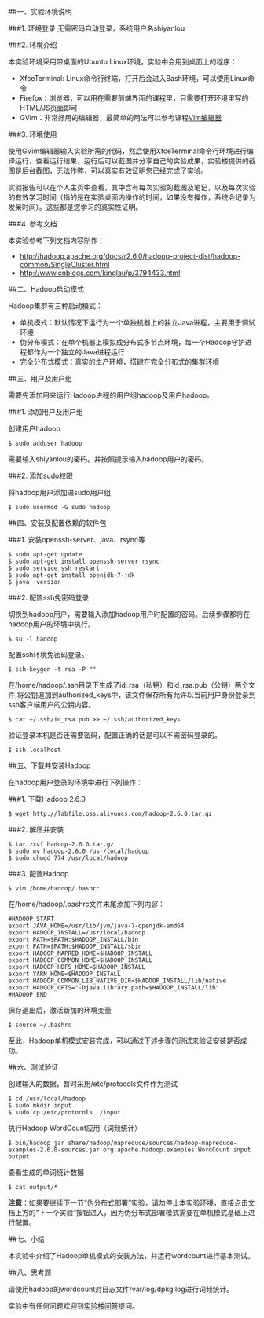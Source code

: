 ##一、实验环境说明

###1. 环境登录
无需密码自动登录，系统用户名shiyanlou

###2. 环境介绍

本实验环境采用带桌面的Ubuntu Linux环境，实验中会用到桌面上的程序：

+ XfceTerminal: Linux命令行终端，打开后会进入Bash环境，可以使用Linux命令
+ Firefox：浏览器，可以用在需要前端界面的课程里，只需要打开环境里写的HTML/JS页面即可
+ GVim：非常好用的编辑器，最简单的用法可以参考课程[Vim编辑器](http://www.shiyanlou.com/courses/2)

###3. 环境使用

使用GVim编辑器输入实验所需的代码，然后使用XfceTerminal命令行环境进行编译运行，查看运行结果，运行后可以截图并分享自己的实验成果，实验楼提供的截图是后台截图，无法作弊，可以真实有效证明您已经完成了实验。

实验报告可以在个人主页中查看，其中含有每次实验的截图及笔记，以及每次实验的有效学习时间（指的是在实验桌面内操作的时间，如果没有操作，系统会记录为发呆时间）。这些都是您学习的真实性证明。

###4. 参考文档

本实验参考下列文档内容制作：

+ http://hadoop.apache.org/docs/r2.6.0/hadoop-project-dist/hadoop-common/SingleCluster.html
+ http://www.cnblogs.com/kinglau/p/3794433.html


##二、Hadoop启动模式

Hadoop集群有三种启动模式：

+ 单机模式：默认情况下运行为一个单独机器上的独立Java进程，主要用于调试环境
+ 伪分布模式：在单个机器上模拟成分布式多节点环境，每一个Hadoop守护进程都作为一个独立的Java进程运行
+ 完全分布式模式：真实的生产环境，搭建在完全分布式的集群环境

##三、用户及用户组

需要先添加用来运行Hadoop进程的用户组hadoop及用户hadoop。

###1. 添加用户及用户组

创建用户hadoop

```
$ sudo adduser hadoop
```
需要输入shiyanlou的密码。并按照提示输入hadoop用户的密码。

###2. 添加sudo权限

将hadoop用户添加进sudo用户组

```
$ sudo usermod -G sudo hadoop
```

##四、安装及配置依赖的软件包


###1. 安装openssh-server、java、rsync等

```
$ sudo apt-get update
$ sudo apt-get install openssh-server rsync
$ sudo service ssh restart
$ sudo apt-get install openjdk-7-jdk
$ java -version
```

###2. 配置ssh免密码登录

切换到hadoop用户，需要输入添加hadoop用户时配置的密码。后续步骤都将在hadoop用户的环境中执行。

```
$ su -l hadoop
```

配置ssh环境免密码登录。

```
$ ssh-keygen -t rsa -P ""
```

在/home/hadoop/.ssh目录下生成了id_rsa（私钥）和id_rsa.pub（公钥）两个文件,将公钥追加到authorized_keys中，该文件保存所有允许以当前用户身份登录到ssh客户端用户的公钥内容。

```
$ cat ~/.ssh/id_rsa.pub >> ~/.ssh/authorized_keys
```

验证登录本机是否还需要密码，配置正确的话是可以不需密码登录的。
```
$ ssh localhost
```

##五、下载并安装Hadoop

在hadoop用户登录的环境中进行下列操作：

###1. 下载Hadoop 2.6.0

```
$ wget http://labfile.oss.aliyuncs.com/hadoop-2.6.0.tar.gz
```

###2. 解压并安装

```
$ tar zxvf hadoop-2.6.0.tar.gz
$ sudo mv hadoop-2.6.0 /usr/local/hadoop
$ sudo chmod 774 /usr/local/hadoop
```

###3. 配置Hadoop
```
$ vim /home/hadoop/.bashrc
```

在/home/hadoop/.bashrc文件末尾添加下列内容：

```
#HADOOP START
export JAVA_HOME=/usr/lib/jvm/java-7-openjdk-amd64
export HADOOP_INSTALL=/usr/local/hadoop
export PATH=$PATH:$HADOOP_INSTALL/bin
export PATH=$PATH:$HADOOP_INSTALL/sbin
export HADOOP_MAPRED_HOME=$HADOOP_INSTALL
export HADOOP_COMMON_HOME=$HADOOP_INSTALL
export HADOOP_HDFS_HOME=$HADOOP_INSTALL
export YARN_HOME=$HADOOP_INSTALL
export HADOOP_COMMON_LIB_NATIVE_DIR=$HADOOP_INSTALL/lib/native
export HADOOP_OPTS="-Djava.library.path=$HADOOP_INSTALL/lib"
#HADOOP END
```

保存退出后，激活新加的环境变量
```
$ source ~/.bashrc
```

至此，Hadoop单机模式安装完成，可以通过下述步骤的测试来验证安装是否成功。

##六、测试验证

创建输入的数据，暂时采用/etc/protocols文件作为测试

```
$ cd /usr/local/hadoop
$ sudo mkdir input
$ sudo cp /etc/protocols ./input
```

执行Hadoop WordCount应用（词频统计）

```
$ bin/hadoop jar share/hadoop/mapreduce/sources/hadoop-mapreduce-examples-2.6.0-sources.jar org.apache.hadoop.examples.WordCount input output
```

查看生成的单词统计数据

```
$ cat output/*
```

**注意**：如果要继续下一节“伪分布式部署”实验，请勿停止本实验环境，直接点击文档上方的“下一个实验”按钮进入，因为伪分布式部署模式需要在单机模式基础上进行配置。



##七、小结

本实验中介绍了Hadoop单机模式的安装方法，并运行wordcount进行基本测试。

##八、思考题

请使用hadoop的wordcount对日志文件/var/log/dpkg.log进行词频统计。

实验中有任何问题欢迎到[实验楼问答](http://www.shiyanlou.com/questions)提问。




